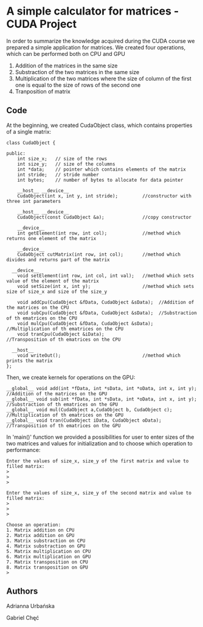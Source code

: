 # A simple calculator for matrices - CUDA Project

In order to summarize the knowledge acquired during the CUDA course we prepared a simple application for matrices.
We created four operations, which can be performed both on CPU and GPU
1. Addition of the matrices in the same size
2. Substraction of the two matrices in the same size
3. Multiplication of the two matrices where the size of column of the first one is equal to the size of rows of the second one
4. Tranposition of matrix

## Code

At the beginning, we created CudaObject class, which contains properties of a single matrix:

```
class CudaObject {

public:
	int size_x;   // size of the rows
	int size_y;   // size of the columns
	int *data;    // pointer which contains elements of the matrix
	int stride;   // stride number
	int bytes;    // number of bytes to allocate for data pointer
	
	__host__ __device__
	CudaObject(int x, int y, int stride);         //constructor with three int parameters
	
	__host__ __device__	
	CudaObject(const CudaObject &a);              //copy constructor
	
	__device__ 
	int getElement(int row, int col);             //method which returns one element of the matrix
  
	__device__
	CudaObject cutMatrix(int row, int col);       //method which divides and returns part of the matrix
	 
  __device__
	void setElement(int row, int col, int val);   //method which sets value of the element of the matrix
	void setSize(int x, int y);                   //method which sets size of size_x and size of the size_y
  
	void addCpu(CudaObject &fData, CudaObject &sData);  //Addition of the matrices on the CPU
	void subCpu(CudaObject &fData, CudaObject &sData);  //Substraction of th ematrices on the CPU
	void mulCpu(CudaObject &fData, CudaObject &sData);  //Multiplication of th ematrices on the CPU
	void tranCpu(CudaObject &iData);                    //Transposition of th ematrices on the CPU
  
  __host__  
	void writeOut();                              //method which prints the matrix
};
```

Then, we create kernels for operations on the GPU:
```
__global__ void add(int *fData, int *sData, int *oData, int x, int y); 	//Addition of the matrices on the GPU
__global__ void sub(int *fData, int *sData, int *oData, int x, int y); 	//Substraction of th ematrices on the GPU
__global__ void mul(CudaObject a,CudaObject b, CudaObject c); 		//Multiplication of th ematrices on the GPU
__global__ void tran(CudaObject iData, CudaObject oData); 		//Transposition of th ematrices on the GPU
```

In 'main()' function we provided a possibilities for user to enter sizes of the two matrices and values for initialization and to choose which operation to performance:

```
Enter the values of size_x, size_y of the first matrix and value to filled matrix:
>
>
>

Enter the values of size_x, size_y of the second matrix and value to filled matrix:
>
>
>

Choose an operation:
1. Matrix addition on CPU
2. Matrix addition on GPU
3. Matrix substraction on CPU
4. Matrix substraction on GPU
5. Matrix multiplication on CPU
6. Matrix multiplication on GPU
7. Matrix transposition on CPU
8. Matrix transposition on GPU
>
```

## Authors

Adrianna Urbańska

Gabriel Chęć
